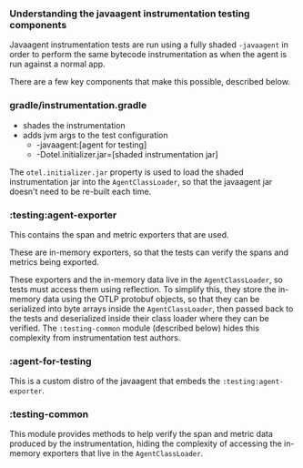 ### Understanding the javaagent instrumentation testing components

Javaagent instrumentation tests are run using a fully shaded `-javaagent` in order to perform
the same bytecode instrumentation as when the agent is run against a normal app.

There are a few key components that make this possible, described below.

### gradle/instrumentation.gradle

* shades the instrumentation
* adds jvm args to the test configuration
  * -javaagent:[agent for testing]
  * -Dotel.initializer.jar=[shaded instrumentation jar]

The `otel.initializer.jar` property is used to load the shaded instrumentation jar into the
`AgentClassLoader`, so that the javaagent jar doesn't need to be re-built each time.

### :testing:agent-exporter

This contains the span and metric exporters that are used.

These are in-memory exporters, so that the tests can verify the spans and metrics being exported.

These exporters and the in-memory data live in the `AgentClassLoader`, so tests must access them
using reflection. To simplify this, they store the in-memory data using the OTLP protobuf objects,
so that they can be serialized into byte arrays inside the `AgentClassLoader`, then passed back
to the tests and deserialized inside their class loader where they can be verified. The
`:testing-common` module (described below) hides this complexity from instrumentation test authors.

### :agent-for-testing

This is a custom distro of the javaagent that embeds the `:testing:agent-exporter`.

### :testing-common

This module provides methods to help verify the span and metric data produced by the
instrumentation, hiding the complexity of accessing the in-memory exporters that live in the
`AgentClassLoader`.

